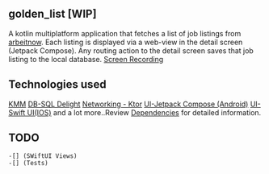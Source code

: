 ## golden_list [WIP]

A kotlin multiplatform application that fetches a list of job listings
from [arbeitnow](https://arbeitnow.com/api/job-board-api). Each listing is displayed via a web-view
in the detail screen (Jetpack Compose). Any routing action to the detail screen saves that job
listing to the local database.
[Screen Recording](screenshot/golden_list.gif)

## Technologies used

[KMM](https://kotlinlang.org/lp/mobile/)
[DB-SQL Delight](https://github.com/cashapp/sqldelight)
[Networking - Ktor](https://ktor.io/)
[UI-Jetpack Compose (Android)](https://developer.android.com/jetpack/compose)
[UI-Swift UI(IOS)](https://developer.apple.com/xcode/swiftui/)
and a lot more..Review [Dependencies](buildSrc/src/main/kotlin/Dependencies.kt) for detailed
information.

## TODO

    -[] (SWiftUI Views)
    -[] (Tests)
 
